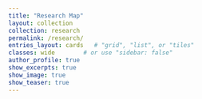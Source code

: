 ```yaml
---
title: "Research Map"
layout: collection
collection: research
permalink: /research/
entries_layout: cards   # "grid", "list", or "tiles"
classes: wide        # or use "sidebar: false"
author_profile: true
show_excerpts: true
show_image: true
show_teaser: true
---
```

